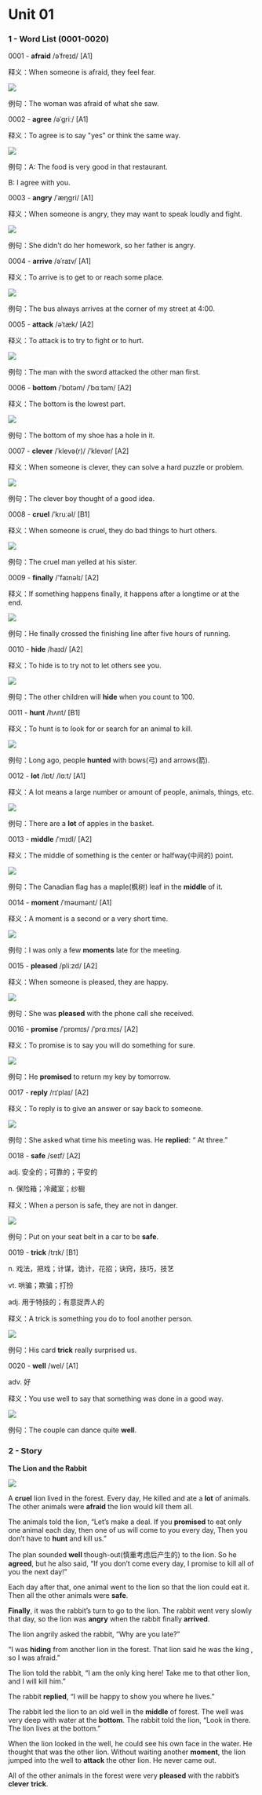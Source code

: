 # Unit 01

### 1 - Word List \(0001-0020\) <a id="XOmkU"></a>

0001 -  **afraid** /əˈfreɪd/ \[A1\]

释义：When someone is afraid, they feel fear.

![](../../../.gitbook/assets/0001-afraid.jpg)

例句：The woman was afraid of what she saw.

0002 - **agree** /əˈɡriː/ \[A1\]

释义：To agree is to say "yes" or think the same way.

![](../../../.gitbook/assets/0002-agree.jpg)

例句：A: The food is very good in that restaurant.

 B: I agree with you.

0003 - **angry** /ˈæŋɡri/ \[A1\]

释义：When someone is angry, they may want to speak loudly and fight.

![](../../../.gitbook/assets/0003-angry.jpg)

例句：She didn't do her homework, so her father is angry.

0004 - **arrive** /əˈraɪv/ \[A1\]

释义：To arrive is to get to or reach some place.

![](../../../.gitbook/assets/0004-arrive.jpg)

例句：The bus always arrives at the corner of my street at 4:00.

0005 - **attack** /əˈtæk/ \[A2\]

释义：To attack is to try to fight or to hurt.

![](../../../.gitbook/assets/0005-attack.jpg)

例句：The man with the sword attacked the other man first.

0006 - **bottom** /ˈbɒtəm/ /ˈbɑːtəm/ \[A2\]

释义：The bottom is the lowest part.

![](../../../.gitbook/assets/0006-bottom.jpg)

例句：The bottom of my shoe has a hole in it.

0007 - **clever** /ˈklevə\(r\)/ /ˈklevər/ \[A2\]

释义：When someone is clever, they can solve a hard puzzle or problem.

![](../../../.gitbook/assets/0007-clever.jpg)

例句：The clever boy thought of a good idea.

0008 - **cruel** /ˈkruːəl/ \[B1\]

释义：When someone is cruel, they do bad things to hurt others.

![](../../../.gitbook/assets/0008-cruel.jpg)

例句：The cruel man yelled at his sister.

0009 - **finally** /'faɪnəlɪ/ \[A2\]

释义：If something happens finally, it happens after a longtime or at the end.

![](../../../.gitbook/assets/0009-finally.jpg)

例句：He finally crossed the finishing line after five hours of running.

0010 - **hide** /haɪd/ \[A2\]

释义：To hide is to try not to let others see you.

![](../../../.gitbook/assets/0010-hide.jpg)

例句：The other children will **hide** when you count to 100.

0011 - **hunt** /hʌnt/ \[B1\]

释义：To hunt is to look for or search for an animal to kill.

![](../../../.gitbook/assets/0011-hunt.jpg)

例句：Long ago, people **hunted** with bows\(弓\) and arrows\(箭\).

0012 - **lot** /lɒt/ /lɑːt/ \[A1\]

释义：A lot means a large number or amount of people, animals, things, etc.

![](../../../.gitbook/assets/0012-lot.jpg)

例句：There are a **lot** of apples in the basket.

0013 - **middle** /ˈmɪdl/ \[A2\]

释义：The middle of something is the center or halfway\(中间的\) point.

![](../../../.gitbook/assets/0013-middle.jpg)

例句：The Canadian flag has a maple\(枫树\) leaf in the **middle** of it.

0014 - **moment** /ˈməʊmənt/ \[A1\]

释义：A moment is a second or a very short time.

![](../../../.gitbook/assets/0014-moment.jpg)

例句：I was only a few **moments** late for the meeting.

0015 - **pleased** /pliːzd/ \[A2\]

释义：When someone is pleased, they are happy.

![](../../../.gitbook/assets/0015-pleased.jpg)

  
例句：She was **pleased** with the phone call she received.

0016 - **promise** /ˈprɒmɪs/ /ˈprɑːmɪs/ \[A2\]

释义：To promise is to say you will do something for sure.

![](../../../.gitbook/assets/0016-promise.jpg)

例句：He **promised** to return my key by tomorrow.

0017 - **reply** /rɪˈplaɪ/ \[A2\]

释义：To reply is to give an answer or say back to someone.

![](../../../.gitbook/assets/0017-reply.jpg)

例句：She asked what time his meeting was. He **replied**: “ At three.”

0018 - **safe** /seɪf/ \[A2\]

adj. 安全的；可靠的；平安的

n. 保险箱；冷藏室；纱橱

释义：When a person is safe, they are not in danger.

![](../../../.gitbook/assets/0018-safe.jpg)

例句：Put on your seat belt in a car to be **safe**.

0019 - **trick** /trɪk/ \[B1\]

n. 戏法，把戏；计谋，诡计，花招；诀窍，技巧，技艺

vt. 哄骗；欺骗；打扮

adj. 用于特技的；有意捉弄人的

释义：A trick is something you do to fool another person.

![](../../../.gitbook/assets/0019-trick.jpg)

例句：His card **trick** really surprised us.

0020 - **well** /wel/ \[A1\]

adv. 好

释义：You use well to say that something was done in a good way.

![](../../../.gitbook/assets/0020-well.jpg)

例句：The couple can dance quite **well**.

### 2 - Story <a id="F3VAT"></a>

**The Lion and the Rabbit**

![](../../../.gitbook/assets/unit-01-story-the_lion_and_the_rabbit.jpg)

A **cruel** lion lived in the forest. Every day, He killed and ate a **lot** of animals. The other animals were **afraid** the lion would kill them all.

The animals told the lion, “Let’s make a deal. If you **promised** to eat only one animal each day, then one of us will come to you every day, Then you don’t have to **hunt** and kill us.”

The plan sounded **well** though-out\(慎重考虑后产生的\) to the lion. So he **agreed**, but he also said, “If you don’t come every day, I promise to kill all of you the next day!”

Each day after that, one animal went to the lion so that the lion could eat it. Then all the other animals were **safe**.

**Finally**, it was the rabbit’s turn to go to the lion. The rabbit went very slowly that day, so the lion was **angry** when the rabbit finally **arrived**.

The lion angrily asked the rabbit, “Why are you late?”

“I was **hiding** from another lion in the forest. That lion said he was the king , so I was afraid.”

The lion told the rabbit, “I am the only king here! Take me to that other lion, and I will kill him.”

The rabbit **replied**, “I will be happy to show you where he lives.”

The rabbit led the lion to an old well in the **middle** of forest. The well was very deep with water at the **bottom**. The rabbit told the lion, “Look in there. The lion lives at the bottom.”

When the lion looked in the well, he could see his own face in the water. He thought that was the other lion. Without waiting another **moment**, the lion jumped into the well to **attack** the other lion. He never came out.

All of the other animals in the forest were very **pleased** with the rabbit’s **clever** **trick**.

